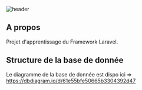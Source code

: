 ![header](https://repository-images.githubusercontent.com/369639032/7a00e980-ba8c-11eb-9038-d0dda0c3cf7c)

## A propos

Projet d'apprentissage du Framework Laravel.

## Structure de la base de donnée

Le diagramme de la base de donnée est dispo ici => https://dbdiagram.io/d/61e55bfe50665b3304392d47
